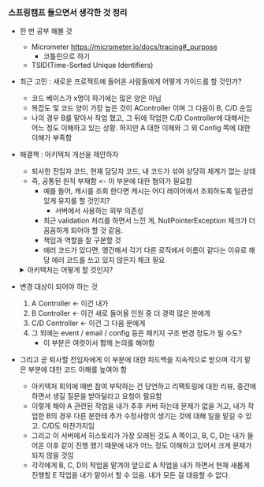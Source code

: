 ### 스프링캠프 들으면서 생각한 것 정리


- 한 번 공부 해볼 것
    - Micrometer https://micrometer.io/docs/tracing#_purpose 
        - 코틀린으로 하기
    - TSID(Time-Sorted Unique Identifiers)


- 최근 고민 : 새로운 프로젝트에 들어온 사람들에게 어떻게 가이드를 할 것인가?
    - 코드 베이스가 x명이 하기에는 많은 양은 아님
    - 복잡도 및 코드 양이 가장 높은 것이 AController 이며 그 다음이 B, C/D 순임
    - 나의 경우 B를 맡아서 작업 했고, 그 뒤에 작업한 C/D Controller에 대해서는 어느 정도 이해하고 있는 상황. 하지만 A 대한 이해와 그 외 Config 쪽에 대한 이해가 부족함

- 해결책 : 아키텍처 개선을 제안하자
    - 퇴사한 전임자 코드, 현재 담당자 코드, 내 코드가 섞여 상당히 체계가 없는 상태
    - 즉, 공통된 원칙 부재함 <- 이 부분에 대한 협의가 필요함
        - 예를 들어, 캐시를 조회 한다면 캐시는 어디 레이어에서 조회하도록 일관성 있게 유지를 할 것인지?
            - 서버에서 사용하는 외부 의존성
        - 최근 validation 처리를 하면서 느낀 게, NullPointerException 체크가 더 꼼꼼하게 되어야 할 것 같음.
        - 책임과 역할을 잘 구분할 것
        - 에러 코드가 있다면, 엥간해서 각기 다른 로직에서 이름이 같다는 이유로 해당 에러 코드를 쓰고 있지 않은지 체크 필요
   
    <details>
        <summary>아키텍처는 어떻게 할 것인지?</summary>

    - DDD, port & adapter, event driven 구조
    - 구성에서 고민이 필요한 것
        - 패키지 구성
            - Application
            - Domain
            - Infra
                - Adapter
                - Api
                - Events
                - persistence
        - 이벤트 구성
            - 이 부분은 이미 되어 있는 것이 있음
            - 다만, 문서화가 필요할 듯 싶음(다른 것도 마찬가지)
        - 도메인 구성
            - 고민할 것은 anemic or rich?
            - Getter & Setter 정도만 있는 anemic 도메인을 어떻게 할 것인지?
            - 단순히 DB schema가 아닌 domain modeling이 필요
                - 역할과 책임에 대해 고민할 것
            - 역할을 정했다면, 역할에 맞는 타입을 구성할 것
                - 추상화된 스키마 구성이 필요함 (schema.org)
    - 의존성의 방향을 정리할 것
        - 도메인에선 인프라에 대한 의존성이 있어선 안 된다.
            - 예를 들어, 페이징을 위해 해당 프로퍼티를 도메인에 넣으면 안 됌
            - 요청에 대해 책임을 담당할 인터페이스를 생성하고 행동을 정의한다.
                - 요청에 대한 쿼리 생성
                - 요청에 대한 페이징 쿼리 생성
            - MemberRequest<T> 
                - Member
                - T page()
                - T query()
            - MemberRequest 인터페이스로 레이어 간 메시지를 전송
            - 메소드 구현은 구현체에서 DB에 알맞는 타입으로 구현할 것
    - 비즈니스 흐름의 직관성과 유연성 둘 중 어떤 것을 더 가치를 둘 것인지?
        - 직관성에 가치를 둔다면, 해당 코드만 보고도 어떤 로직이 어디에 구현되어 있는지 파악이 될 수 있어야 함
        - 유연성에 가치를 둔다면, 이 부분은 좀 어려울 수 있음. 다만, 패키지나 애플리케이션 등의 책임에 대한 정보를 바탕으로 코드 구현 위치를 유추할 수 있게끔 구성하는 등 노력하는게 중요함.

    </details>
   

- 변경 대상이 되어야 하는 것
    1. A Controller <- 이건 내가 
    2. B Controller <- 이건 새로 들어올 인원 중 더 경력 많은 분에게
    3. C/D Controller <- 이건 그 다음 분에게
    4. 그 외에는 event / email / config 등은 패키지 구조 변경 정도가 될 수도? 
        - 이 부분은 여럿이서 함께 논의를 해야함

- 그리고 곧 퇴사할 전임자에게 이 부분에 대한 피드백을 지속적으로 받으며 각기 맡은 부분에 대한 코드 이해를 높여야 함
    - 아키텍처 회의에 매번 참여 부탁하는 건 당연하고 리팩토링에 대한 리뷰, 중간에 하면서 생길 질문을 받아달라고 요청이 필요함
    - 이렇게 해야 A 관련된 작업을 내가 추후 커버 하는데 문제가 없을 거고, 내가 작업한 B의 경우 다른 분한테 추가 수정사항이 생기는 것에 대해 일을 맡길 수 있고. C/D도 마찬가지임
    - 그리고 이 서버에서 히스토리가 가장 오래된 것도 A 쪽이고, B, C, D는 내가 들어온 이후 같이 진행 했기 때문에 내가 어느 정도 이해하고 있어서 크게 문제가 되지 않을 것임
    - 각각에게 B, C, D의 작업을 맡겨야 앞으로 A 작업을 내가 하면서 현재 새롭게 진행할 E 작업을 내가 맡아서 할 수 있음. 내가 모든 걸 대응할 수 없다. 

